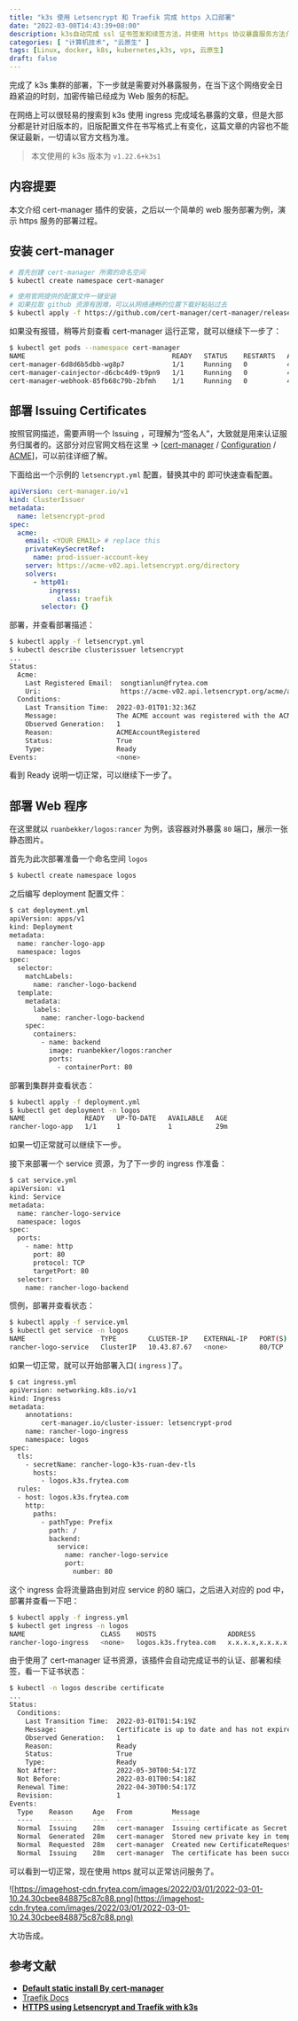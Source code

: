 ```yaml
---
title: "k3s 使用 Letsencrypt 和 Traefik 完成 https 入口部署"
date: "2022-03-08T14:43:39+08:00"
description: k3s自动完成 ssl 证书签发和续签方法，并使用 https 协议暴露服务方法介绍。
categories: [ "计算机技术", "云原生" ]
tags: [Linux, docker, k8s, kubernetes,k3s, vps, 云原生]
draft: false
---
```


完成了 k3s 集群的部署，下一步就是需要对外暴露服务，在当下这个网络安全日趋紧迫的时刻，加密传输已经成为 Web 服务的标配。

在网络上可以很轻易的搜索到 k3s 使用 ingress 完成域名暴露的文章，但是大部分都是针对旧版本的，旧版配置文件在书写格式上有变化，这篇文章的内容也不能保证最新，一切请以官方文档为准。

> 本文使用的 k3s 版本为 `v1.22.6+k3s1`
> 

## 内容提要

本文介绍 cert-manager 插件的安装，之后以一个简单的 web 服务部署为例，演示 https 服务的部署过程。

## 安装 cert-manager

```bash
# 首先创建 cert-manager 所需的命名空间
$ kubectl create namespace cert-manager

# 使用官网提供的配置文件一键安装
# 如果拉取 github 资源有困难，可以从网络通畅的位置下载好粘贴过去
$ kubectl apply -f https://github.com/cert-manager/cert-manager/releases/download/v1.7.1/cert-manager.yaml
```

如果没有报错，稍等片刻查看 cert-manager 运行正常，就可以继续下一步了：

```bash
$ kubectl get pods --namespace cert-manager
NAME                                     READY   STATUS    RESTARTS   AGE
cert-manager-6d8d6b5dbb-wg8p7            1/1     Running   0          44m
cert-manager-cainjector-d6cbc4d9-t9pn9   1/1     Running   0          44m
cert-manager-webhook-85fb68c79b-2bfmh    1/1     Running   0          44m
```

## 部署 ****Issuing Certificates****

按照官网描述，需要声明一个 Issuing ，可理解为“签名人”，大致就是用来认证服务归属者的。这部分对应官网文档在这里 → [[cert-manager](https://cert-manager.io/docs/) / [Configuration](https://cert-manager.io/docs/configuration/) / [ACME](https://cert-manager.io/docs/configuration/acme/)]，可以前往详细了解。

下面给出一个示例的 `letsencrypt.yml` 配置，替换其中的 <YOUR EMAIL> 即可快速查看配置。

```yaml
apiVersion: cert-manager.io/v1
kind: ClusterIssuer
metadata:
  name: letsencrypt-prod
spec:
  acme:
    email: <YOUR EMAIL> # replace this
    privateKeySecretRef:
      name: prod-issuer-account-key
    server: https://acme-v02.api.letsencrypt.org/directory
    solvers:
      - http01:
          ingress:
            class: traefik
        selector: {}
```

部署，并查看部署描述：

```bash
$ kubectl apply -f letsencrypt.yml
$ kubectl describe clusterissuer letsencrypt
...
Status:
  Acme:
    Last Registered Email:  songtianlun@frytea.com
    Uri:                    https://acme-v02.api.letsencrypt.org/acme/acct/430905970
  Conditions:
    Last Transition Time:  2022-03-01T01:32:36Z
    Message:               The ACME account was registered with the ACME server
    Observed Generation:   1
    Reason:                ACMEAccountRegistered
    Status:                True
    Type:                  Ready
Events:                    <none>
```

看到 Ready 说明一切正常，可以继续下一步了。

## 部署 Web 程序

在这里就以 `ruanbekker/logos:rancer` 为例，该容器对外暴露 `80` 端口，展示一张静态图片。

首先为此次部署准备一个命名空间 `logos` 

```bash
$ kubectl create namespace logos
```

之后编写 deployment 配置文件：

```bash
$ cat deployment.yml
apiVersion: apps/v1
kind: Deployment
metadata:
  name: rancher-logo-app
  namespace: logos
spec:
  selector:
    matchLabels:
      name: rancher-logo-backend
  template:
    metadata:
      labels:
        name: rancher-logo-backend
    spec:
      containers:
        - name: backend
          image: ruanbekker/logos:rancher
          ports:
            - containerPort: 80
```

部署到集群并查看状态：

```bash
$ kubectl apply -f deployment.yml
$ kubectl get deployment -n logos
NAME               READY   UP-TO-DATE   AVAILABLE   AGE
rancher-logo-app   1/1     1            1           29m
```

如果一切正常就可以继续下一步。

接下来部署一个 service 资源，为了下一步的 ingress 作准备：

```bash
$ cat service.yml
apiVersion: v1
kind: Service
metadata:
  name: rancher-logo-service
  namespace: logos
spec:
  ports:
    - name: http
      port: 80
      protocol: TCP
      targetPort: 80
  selector:
    name: rancher-logo-backend
```

惯例，部署并查看状态：

```bash
$ kubectl apply -f service.yml
$ kubectl get service -n logos
NAME                   TYPE        CLUSTER-IP    EXTERNAL-IP   PORT(S)   AGE
rancher-logo-service   ClusterIP   10.43.87.67   <none>        80/TCP    33m
```

如果一切正常，就可以开始部署入口( `ingress` )了。

```bash
$ cat ingress.yml
apiVersion: networking.k8s.io/v1
kind: Ingress
metadata:
    annotations:
        cert-manager.io/cluster-issuer: letsencrypt-prod
    name: rancher-logo-ingress
    namespace: logos
spec:
  tls:
    - secretName: rancher-logo-k3s-ruan-dev-tls
      hosts:
        - logos.k3s.frytea.com
  rules:
  - host: logos.k3s.frytea.com
    http:
      paths:
        - pathType: Prefix
          path: /
          backend:
            service:
              name: rancher-logo-service
              port:
                number: 80
```

这个 ingress 会将流量路由到对应 service 的80 端口，之后进入对应的 pod 中，部署并查看一下吧：

```bash
$ kubectl apply -f ingress.yml
$ kubectl get ingress -n logos
NAME                   CLASS    HOSTS                  ADDRESS                       PORTS     AGE
rancher-logo-ingress   <none>   logos.k3s.frytea.com   x.x.x.x,x.x.x.x   80, 443   26m
```

由于使用了 cert-manager 证书资源，该插件会自动完成证书的认证、部署和续签，看一下证书状态：

```bash
$ kubectl -n logos describe certificate
...
Status:
  Conditions:
    Last Transition Time:  2022-03-01T01:54:19Z
    Message:               Certificate is up to date and has not expired
    Observed Generation:   1
    Reason:                Ready
    Status:                True
    Type:                  Ready
  Not After:               2022-05-30T00:54:17Z
  Not Before:              2022-03-01T00:54:18Z
  Renewal Time:            2022-04-30T00:54:17Z
  Revision:                1
Events:
  Type    Reason     Age   From          Message
  ----    ------     ----  ----          -------
  Normal  Issuing    28m   cert-manager  Issuing certificate as Secret does not exist
  Normal  Generated  28m   cert-manager  Stored new private key in temporary Secret resource rancher-logo-k3s-ruan-dev-tls-rgrd8
  Normal  Requested  28m   cert-manager  Created new CertificateRequest resource rancher-logo-k3s-ruan-dev-tls-g8rm7
  Normal  Issuing    28m   cert-manager  The certificate has been successfully issued
```

可以看到一切正常，现在使用 https 就可以正常访问服务了。

![https://imagehost-cdn.frytea.com/images/2022/03/01/2022-03-01-10.24.30cbee848875c87c88.png](https://imagehost-cdn.frytea.com/images/2022/03/01/2022-03-01-10.24.30cbee848875c87c88.png)

大功告成。

## 参考文献

- **[Default static install By cert-manager](https://cert-manager.io/docs/installation/#default-static-install)**
- [Traefik Docs](https://doc.traefik.io/traefik/)
- **[HTTPS using Letsencrypt and Traefik with k3s](https://sysadmins.co.za/https-using-letsencrypt-and-traefik-with-k3s/)**